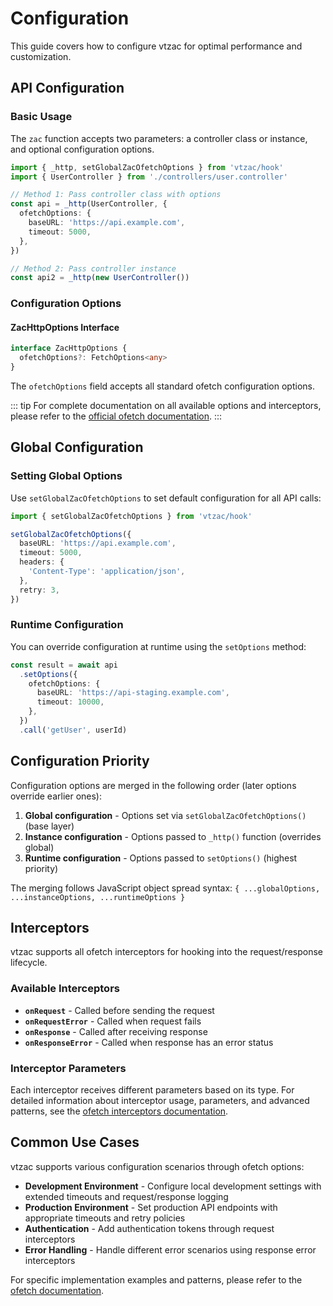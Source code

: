 # Configuration

This guide covers how to configure vtzac for optimal performance and customization.

## API Configuration

### Basic Usage

The `zac` function accepts two parameters: a controller class or instance, and optional configuration options.

```typescript
import { _http, setGlobalZacOfetchOptions } from 'vtzac/hook'
import { UserController } from './controllers/user.controller'

// Method 1: Pass controller class with options
const api = _http(UserController, {
  ofetchOptions: {
    baseURL: 'https://api.example.com',
    timeout: 5000,
  },
})

// Method 2: Pass controller instance
const api2 = _http(new UserController())
```

### Configuration Options

#### ZacHttpOptions Interface

```typescript
interface ZacHttpOptions {
  ofetchOptions?: FetchOptions<any>
}
```

The `ofetchOptions` field accepts all standard ofetch configuration options.

::: tip
For complete documentation on all available options and interceptors, please refer to the [official ofetch documentation](https://github.com/unjs/ofetch).
:::

## Global Configuration

### Setting Global Options

Use `setGlobalZacOfetchOptions` to set default configuration for all API calls:

```typescript
import { setGlobalZacOfetchOptions } from 'vtzac/hook'

setGlobalZacOfetchOptions({
  baseURL: 'https://api.example.com',
  timeout: 5000,
  headers: {
    'Content-Type': 'application/json',
  },
  retry: 3,
})
```

### Runtime Configuration

You can override configuration at runtime using the `setOptions` method:

```typescript
const result = await api
  .setOptions({
    ofetchOptions: {
      baseURL: 'https://api-staging.example.com',
      timeout: 10000,
    },
  })
  .call('getUser', userId)
```

## Configuration Priority

Configuration options are merged in the following order (later options override earlier ones):

1. **Global configuration** - Options set via `setGlobalZacOfetchOptions()` (base layer)
2. **Instance configuration** - Options passed to `_http()` function (overrides global)
3. **Runtime configuration** - Options passed to `setOptions()` (highest priority)

The merging follows JavaScript object spread syntax: `{ ...globalOptions, ...instanceOptions, ...runtimeOptions }`

## Interceptors

vtzac supports all ofetch interceptors for hooking into the request/response lifecycle.

### Available Interceptors

- **`onRequest`** - Called before sending the request
- **`onRequestError`** - Called when request fails
- **`onResponse`** - Called after receiving response
- **`onResponseError`** - Called when response has an error status

### Interceptor Parameters

Each interceptor receives different parameters based on its type. For detailed information about interceptor usage, parameters, and advanced patterns, see the [ofetch interceptors documentation](https://github.com/unjs/ofetch#interceptors).

## Common Use Cases

vtzac supports various configuration scenarios through ofetch options:

- **Development Environment** - Configure local development settings with extended timeouts and request/response logging
- **Production Environment** - Set production API endpoints with appropriate timeouts and retry policies
- **Authentication** - Add authentication tokens through request interceptors
- **Error Handling** - Handle different error scenarios using response error interceptors

For specific implementation examples and patterns, please refer to the [ofetch documentation](https://github.com/unjs/ofetch).
